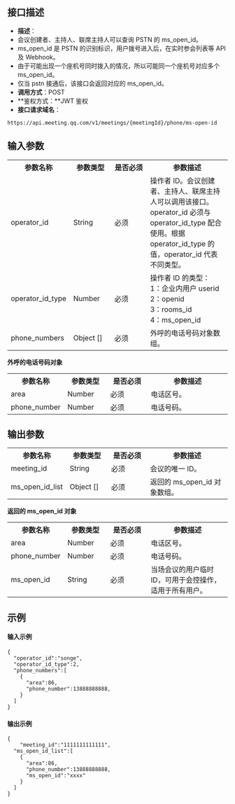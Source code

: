 ## 接口描述
- **描述**：
 - 会议创建者、主持人、联席主持人可以查询 PSTN 的 ms_open_id。
 - ms_open_id 是 PSTN 的识别标识，用户拨号进入后，在实时参会列表等 API 及 Webhook。
 - 由于可能出现一个座机号同时拨入的情况，所以可能同一个座机号对应多个 ms_open_id。
 - 仅当 pstn 接通后，该接口会返回对应的 ms_open_id。
- **调用方式**：POST
- **鉴权方式：**JWT 鉴权
- **接口请求域名**：
```plaintext
https://api.meeting.qq.com/v1/meetings/{meetingId}/phone/ms-open-id
```


## 输入参数
<table>
   <tr>
      <th width="20%" >参数名称</td>
      <th width="20%" >参数类型</td>
      <th width="20%" >是否必须</td>
      <th width="40%" >参数描述</td>
   </tr>
   <tr>
      <td>operator_id</td>
      <td>String</td>
      <td>必须</td>
      <td>操作者 ID。会议创建者、主持人、联席主持人可以调用该接口。<br>operator_id 必须与 operator_id_type 配合使用。根据 operator_id_type 的值，operator_id 代表不同类型。</td>
   </tr>
   <tr>
      <td>operator_id_type</td>
      <td>Number</td>
      <td>必须</td>
      <td>操作者 ID 的类型：<br>1：企业内用户 userid<br>2：openid<br>3：rooms_id<br>4：ms_open_id</td>
   </tr>
   <tr>
      <td>phone_numbers</td>
      <td>	Object []</td>
      <td>必须</td>
      <td>外呼的电话号码对象数组。</td>
   </tr>
</table>

**外呼的电话号码对象**
<table>
   <tr>
      <th width="20%" >参数名称</td>
      <th width="20%" >参数类型</td>
      <th width="20%" >是否必须</td>
      <th width="40%" >参数描述</td>
   </tr>
   <tr>
      <td>area</td>
      <td>Number</td>
      <td>必须</td>
      <td>电话区号。</td>
   </tr>
   <tr>
      <td>phone_number</td>
      <td>Number</td>
      <td>必须</td>
      <td>电话号码。</td>
   </tr>
</table>

 

## 输出参数
<table>
   <tr>
      <th width="20%" >参数名称</td>
      <th width="20%" >参数类型</td>
      <th width="20%" >是否必须</td>
      <th width="40%" >参数描述</td>
   </tr>
   <tr>
      <td>meeting_id</td>
      <td>String</td>
      <td>必须</td>
      <td>会议的唯一 ID。 </td>
   </tr>
   <tr>
      <td>ms_open_id_list</td>
      <td>Object [] </td>
      <td>必须</td>
      <td>	返回的 ms_open_id 对象数组。</td>
   </tr>
</table>


**返回的 ms_open_id 对象**
<table>
   <tr>
      <th width="20%" >参数名称</td>
      <th width="20%" >参数类型</td>
      <th width="20%" >是否必须</td>
      <th width="40%" >参数描述</td>
   </tr>
   <tr>
      <td>area</td>
      <td>Number</td>
      <td>必须</td>
      <td>电话区号。 </td>
   </tr>
   <tr>
      <td>phone_number</td>
      <td>Number </td>
      <td>必须</td>
      <td>	电话号码。</td>
   </tr>
   <tr>
      <td>ms_open_id</td>
      <td>String</td>
      <td>必须</td>
      <td>当场会议的用户临时 ID，可用于会控操作，适用于所有用户。</td>
   </tr>
</table>


## 示例
#### 输入示例
```plaintext
{
  "operator_id":"songe",
  "operator_id_type":2,
  "phone_numbers":[
    {
      "area":86,
      "phone_number":13888888888,
    }
  ]
}
```

#### 输出示例
```plaintext
{
	"meeting_id":"1111111111111",
  "ms_open_id_list":[
    {
      "area":86,
      "phone_number":13888888888,
      "ms_open_id":"xxxx"
    }
  ]
}
```
